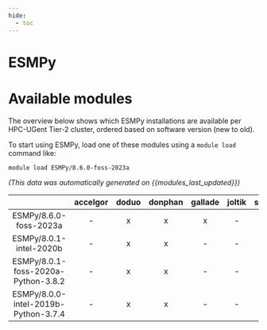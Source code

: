 ```yaml
---
hide:
  - toc
---
```


ESMPy
=====

# Available modules


The overview below shows which ESMPy installations are available per HPC-UGent Tier-2 cluster, ordered based on software version (new to old).

To start using ESMPy, load one of these modules using a `module load` command like:

```shell
module load ESMPy/8.6.0-foss-2023a
```

*(This data was automatically generated on {{modules_last_updated}})*  

| |accelgor|doduo|donphan|gallade|joltik|shinx|
| :---: | :---: | :---: | :---: | :---: | :---: | :---: |
|ESMPy/8.6.0-foss-2023a|-|x|x|x|-|x|
|ESMPy/8.0.1-intel-2020b|-|x|x|-|-|-|
|ESMPy/8.0.1-foss-2020a-Python-3.8.2|-|x|x|-|-|-|
|ESMPy/8.0.0-intel-2019b-Python-3.7.4|-|x|x|-|-|-|
